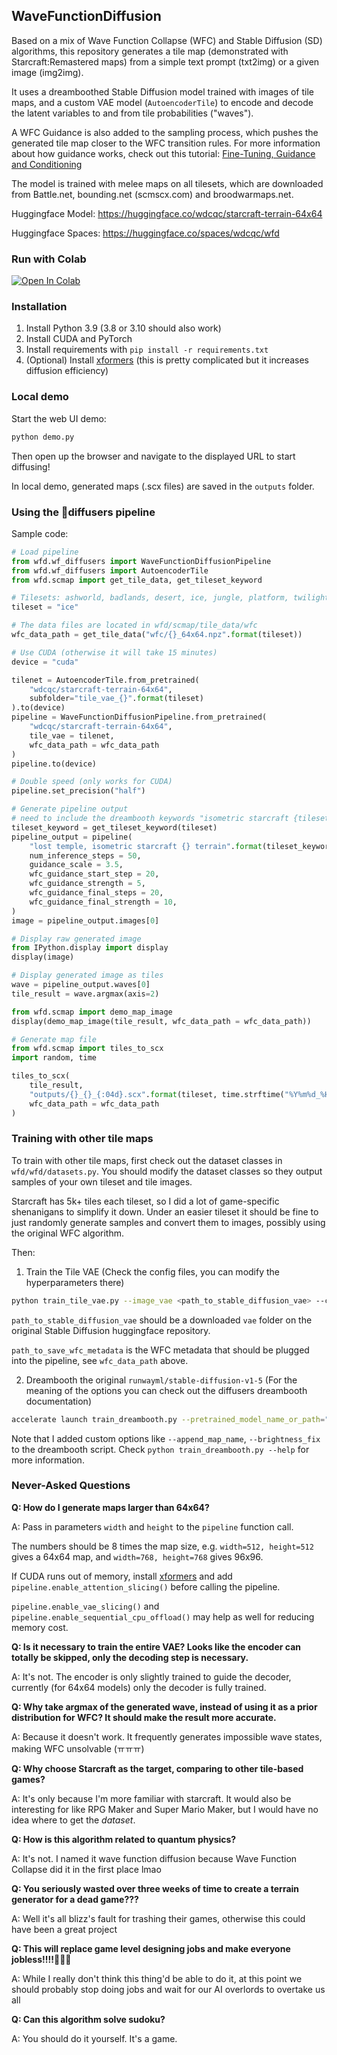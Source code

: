 ## WaveFunctionDiffusion

Based on a mix of Wave Function Collapse (WFC) and Stable Diffusion (SD) algorithms, this repository generates a tile map (demonstrated with Starcraft:Remastered maps) from a simple text prompt (txt2img) or a given image (img2img).

It uses a dreamboothed Stable Diffusion model trained with images of tile maps, and a custom VAE model (`AutoencoderTile`) to encode and decode the latent variables to and from tile probabilities ("waves").

A WFC Guidance is also added to the sampling process, which pushes the generated tile map closer to the WFC transition rules. For more information about how guidance works, check out this tutorial: [Fine-Tuning, Guidance and Conditioning](https://github.com/huggingface/diffusion-models-class/tree/main/unit2)

The model is trained with melee maps on all tilesets, which are downloaded from Battle.net, bounding.net (scmscx.com) and broodwarmaps.net.

Huggingface Model: https://huggingface.co/wdcqc/starcraft-terrain-64x64

Huggingface Spaces: https://huggingface.co/spaces/wdcqc/wfd

### Run with Colab

[![Open In Colab](https://colab.research.google.com/assets/colab-badge.svg)](https://colab.research.google.com/github/wdcqc/WaveFunctionDiffusion/blob/remaster/colab/WaveFunctionDiffusion_Demo.ipynb)

### Installation

1. Install Python 3.9 (3.8 or 3.10 should also work)
1. Install CUDA and PyTorch
2. Install requirements with `pip install -r requirements.txt`
3. (Optional) Install [xformers](https://github.com/facebookresearch/xformers) (this is pretty complicated but it increases diffusion efficiency)

### Local demo

Start the web UI demo:

```bash
python demo.py
```

Then open up the browser and navigate to the displayed URL to start diffusing!

In local demo, generated maps (.scx files) are saved in the `outputs` folder.

### Using the 🧨diffusers pipeline

Sample code:

```python
# Load pipeline
from wfd.wf_diffusers import WaveFunctionDiffusionPipeline
from wfd.wf_diffusers import AutoencoderTile
from wfd.scmap import get_tile_data, get_tileset_keyword

# Tilesets: ashworld, badlands, desert, ice, jungle, platform, twilight, install
tileset = "ice"

# The data files are located in wfd/scmap/tile_data/wfc
wfc_data_path = get_tile_data("wfc/{}_64x64.npz".format(tileset))

# Use CUDA (otherwise it will take 15 minutes)
device = "cuda"

tilenet = AutoencoderTile.from_pretrained(
    "wdcqc/starcraft-terrain-64x64",
    subfolder="tile_vae_{}".format(tileset)
).to(device)
pipeline = WaveFunctionDiffusionPipeline.from_pretrained(
    "wdcqc/starcraft-terrain-64x64",
    tile_vae = tilenet,
    wfc_data_path = wfc_data_path
)
pipeline.to(device)

# Double speed (only works for CUDA)
pipeline.set_precision("half")

# Generate pipeline output
# need to include the dreambooth keywords "isometric starcraft {tileset_keyword} terrain"
tileset_keyword = get_tileset_keyword(tileset)
pipeline_output = pipeline(
    "lost temple, isometric starcraft {} terrain".format(tileset_keyword),
    num_inference_steps = 50,
    guidance_scale = 3.5,
    wfc_guidance_start_step = 20,
    wfc_guidance_strength = 5,
    wfc_guidance_final_steps = 20,
    wfc_guidance_final_strength = 10,
)
image = pipeline_output.images[0]

# Display raw generated image
from IPython.display import display
display(image)

# Display generated image as tiles
wave = pipeline_output.waves[0]
tile_result = wave.argmax(axis=2)

from wfd.scmap import demo_map_image
display(demo_map_image(tile_result, wfc_data_path = wfc_data_path))

# Generate map file
from wfd.scmap import tiles_to_scx
import random, time

tiles_to_scx(
    tile_result,
    "outputs/{}_{}_{:04d}.scx".format(tileset, time.strftime("%Y%m%d_%H%M%S"), random.randint(0, 1e4)),
    wfc_data_path = wfc_data_path
)
```

### Training with other tile maps

To train with other tile maps, first check out the dataset classes in `wfd/wfd/datasets.py`. You should modify the dataset classes so they output samples of your own tileset and tile images.

Starcraft has 5k+ tiles each tileset, so I did a lot of game-specific shenanigans to simplify it down. Under an easier tileset it should be fine to just randomly generate samples and convert them to images, possibly using the original WFC algorithm.

Then:

1. Train the Tile VAE (Check the config files, you can modify the hyperparameters there)

```bash
python train_tile_vae.py --image_vae <path_to_stable_diffusion_vae> --config "configs/tilenet/tilenet_sc_space_32x32.json" --output "weights/tilenet" --train_config "configs/train/train_config_32x32.json" --save_dataset_wfc <path_to_save_wfc_metadata> --data_dir <path_to_training_data> --device cuda
```

`path_to_stable_diffusion_vae` should be a downloaded `vae` folder on the original Stable Diffusion huggingface repository.

`path_to_save_wfc_metadata` is the WFC metadata that should be plugged into the pipeline, see `wfc_data_path` above.

2. Dreambooth the original `runwayml/stable-diffusion-v1-5` (For the meaning of the options you can check out the diffusers dreambooth documentation)

```bash
accelerate launch train_dreambooth.py --pretrained_model_name_or_path="runwayml/stable-diffusion-v1-5" --instance_data_dir=<path_to_training_data> --class_data_dir=<path_to_class_images> --output_dir="checkpoints" --with_prior_preservation --prior_loss_weight=1.0 --instance_prompt="an image of isometric scspace terrain" --class_prompt="an image of isometric terrain" --resolution=512 --train_batch_size=1 --gradient_accumulation_steps=2 --gradient_checkpointing --use_8bit_adam --learning_rate=5e-6 --lr_scheduler="constant" --lr_warmup_steps=0 --num_class_images=1000 --max_train_steps=10000 --checkpointing_steps 500
```

Note that I added custom options like `--append_map_name`, `--brightness_fix` to the dreambooth script. Check `python train_dreambooth.py --help` for more information.

### Never-Asked Questions

__Q: How do I generate maps larger than 64x64?__

A: Pass in parameters `width` and `height` to the `pipeline` function call.

The numbers should be 8 times the map size, e.g. `width=512, height=512` gives a 64x64 map, and `width=768, height=768` gives 96x96.

If CUDA runs out of memory, install [xformers](https://github.com/facebookresearch/xformers) and add `pipeline.enable_attention_slicing()` before calling the pipeline.

`pipeline.enable_vae_slicing()` and `pipeline.enable_sequential_cpu_offload()` may help as well for reducing memory cost.

__Q: Is it necessary to train the entire VAE? Looks like the encoder can totally be skipped, only the decoding step is necessary.__

A: It's not. The encoder is only slightly trained to guide the decoder, currently (for 64x64 models) only the decoder is fully trained.

__Q: Why take argmax of the generated wave, instead of using it as a prior distribution for WFC? It should make the result more accurate.__

A: Because it doesn't work. It frequently generates impossible wave states, making WFC unsolvable (ㅠㅠㅠ)

__Q: Why choose Starcraft as the target, comparing to other tile-based games?__

A: It's only because I'm more familiar with starcraft. It would also be interesting for like RPG Maker and Super Mario Maker, but I would have no idea where to get the _dataset_.

__Q: How is this algorithm related to quantum physics?__

A: It's not. I named it wave function diffusion because Wave Function Collapse did it in the first place lmao

__Q: You seriously wasted over three weeks of time to create a terrain generator for a dead game???__

A: Well it's all blizz's fault for trashing their games, otherwise this could have been a great project

__Q: This will replace game level designing jobs and make everyone jobless!!!!🤬🤬🤬__

A: While I really don't think this thing'd be able to do it, at this point we should probably stop doing jobs and wait for our AI overlords to overtake us all

__Q: Can this algorithm solve sudoku?__

A: You should do it yourself. It's a game.
